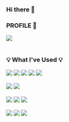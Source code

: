 ### Hi there 👋 

<h3><b> PROFILE 📍 </b></h3>
<!--   <a href="https://" target="_blank"><img src="https://img.shields.io/badge/website-ff69b4?style=for-the-badge&logo=About.me&logoColor=FFFFFF"/></a> -->
  <a href="https://https://github.com/ddihn" target="_blank"><img src="https://img.shields.io/badge/github-000000?style=for-the-badge&logo-bitdefender&logoColor=FFFFFF"/></a>
<!--   <a href="https://" target="_blank"><img src="https://img.shields.io/badge/techblog-666666?style=for-the-badge&logo-bitdefender&logoColor=FFFFFF"/></a>
<br> -->
<br>
<br>
 <h3><b>💡 What I've Used 💡</b></h3>
<a href="" target="_blank"><img src="https://img.shields.io/badge/React-61DAFB?style=for-the-badge&logo=react&logoColor=black"/></a>
<a href="" target="_blank"><img src="https://img.shields.io/badge/JavaScript-F7DF1E?style=for-the-badge&logo=javascript&logoColor=black"/></a>
<a href="" target="_blank"><img src="https://img.shields.io/badge/jQuery-0769AD?style=for-the-badge&logo=jquery&logoColor=white"/></a>
<a href="" target="_blank"><img src="https://img.shields.io/badge/HTML5-E34F26?style=for-the-badge&logo=html5&logoColor=white"/></a>
<a href="" target="_blank"><img src="https://img.shields.io/badge/CSS3-1572B6?style=for-the-badge&logo=css3&logoColor=white"/></a>
<br>
<br>
<a href="" target="_blank"><img src="https://img.shields.io/badge/Java-ED8B00?style=for-the-badge&logo=openjdk&logoColor=white"/></a>
<a href="" target="_blank"><img src="https://img.shields.io/badge/Spring-6DB33F?style=for-the-badge&logo=spring&logoColor=white"/></a>
<br>
<br>
<a href="" target="_blank"><img src="https://img.shields.io/badge/MySQL-4479A1?style=for-the-badge&logo=MySQL&logoColor=FFFFFF"/></a>
<a href="" target="_blank"><img src="https://img.shields.io/badge/Oracle-F80000?style=for-the-badge&logo=oracle&logoColor=black"/></a>
<a href="" target="_blank"><img src="https://img.shields.io/badge/MariaDB-003545?style=for-the-badge&logo=mariadb&logoColor=white"/></a>
<br>
<br>
<a href="" target="_blank"><img src="https://img.shields.io/badge/Windows-0078D6?style=for-the-badge&logo=windows&logoColor=white"/></a>
<a href="" target="_blank"><img src="https://img.shields.io/badge/linux-FCC624?style=for-the-badge&logo=linux&logoColor=FFFFFF"/></a>
<a href="" target="_blank"><img src="https://img.shields.io/badge/Amazon_AWS-FF9900?style=for-the-badge&logo=amazonaws&logoColor=white"/></a>
<br>
<br>

<!--
**yoondoing/yoondoing** is a ✨ _special_ ✨ repository because its `README.md` (this file) appears on your GitHub profile.

Here are some ideas to get you started:

- 🔭 I’m currently working on ...
- 🌱 I’m currently learning ...
- 👯 I’m looking to collaborate on ...
- 🤔 I’m looking for help with ...
- 💬 Ask me about ...
- 📫 How to reach me: ...
- 😄 Pronouns: ...
- ⚡ Fun fact: ...
-->
